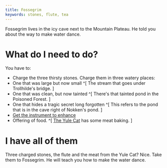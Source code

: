 ```yaml
---
title: Fossegrim
keywords: stones, flute, tea
---
```


Fossegrim lives in the icy cave next to the Mountain Plateau. He told you about the way to make water dance.

# What do I need to do?
You have to:
 - Charge the three thirsty stones. Charge them in three watery places:
  - One that was large but now small ^[ The stream that goes under Trollhilde's bridge. ]
  - One that was clean, but now tainted ^[ There's that tainted pond in the Poisoned Forest. ]
  - One that hides a tragic secret long forgotten ^[ This refers to the pond that is in the cave right of Nokken's pond. ]
 - [Get the instrument to enhance](../160-flute.md)
 - Offering of food. ^[ [The Yule Cat](../170-yule-cat.md) has some meat baking. ]

# I have all of them
Three charged stones, the flute and the meat from the Yule Cat? Nice. Take them to Fossegrim. He will teach you how to make the water dance.

